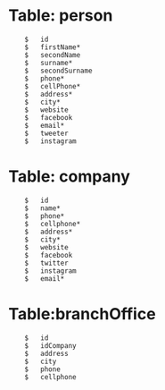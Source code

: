 #	Table: person
		$	id
		$	firstName*
		$	secondName
		$	surname*
		$	secondSurname
		$	phone*
		$	cellPhone*
		$	address*
		$	city*
		$	website
		$	facebook
		$	email*
		$	tweeter
		$	instagram
 

#	Table: company
		$	id	
		$	name*
		$	phone*
		$	cellphone*
		$	address*
		$	city*
		$	website
		$	facebook
		$	twitter
		$	instagram
		$	email*

 

# 	Table:branchOffice
		$	id
		$	idCompany
		$	address
		$	city
		$	phone
		$	cellphone




